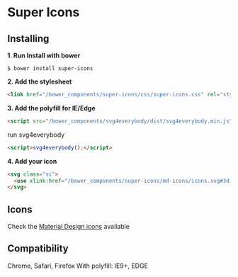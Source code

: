 # Super Icons

## Installing

**1. Run Install with bower**

```
$ bower install super-icons
```

**2. Add the stylesheet**

```html
<link href="/bower_components/super-icons/css/super-icons.css" rel="stylesheet">
```

**3. Add the polyfill for IE/Edge**

```html
<script src="/bower_components/svg4everybody/dist/svg4everybody.min.js"></script>
```

run svg4everybody

```html
<script>svg4everybody();</script>
```

**4. Add your icon**

```html
<svg class="si">
  <use xlink:href="/bower_components/super-icons/md-icons/icons.svg#3d-rotation"></use>
</svg>
```

## Icons

Check the [Material Design icons](https://elements.polymer-project.org/elements/iron-icons?view=demo:demo/index.html&active=iron-icons) available

## Compatibility

Chrome, Safari, Firefox
With polyfill: IE9+, EDGE
